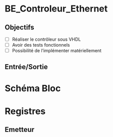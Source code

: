 # BE_Controleur_Ethernet

## Objectifs
- [ ] Réaliser le contrôleur sous VHDL
- [ ] Avoir des tests fonctionnels
- [ ] Possibilité de l’implémenter matériellement

## Entrée/Sortie

# Schéma Bloc

# Registres

##  Emetteur


